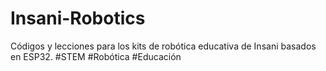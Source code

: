 # Insani-Robotics
Códigos y lecciones para los kits de robótica educativa de Insani basados en ESP32. #STEM #Robótica #Educación
